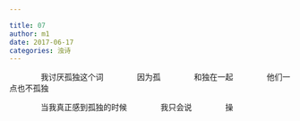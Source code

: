 ```yaml
---

title: 07
author: m1
date: 2017-06-17
categories: 浊诗
---
```


　　　　我讨厌孤独这个词
　　　　因为孤
　　　　和独在一起
　　　　他们一点也不孤独

　　　　当我真正感到孤独的时候
　　　　我只会说
　　　　操